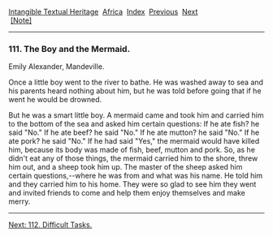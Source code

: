 [Intangible Textual Heritage](../../index)  [Africa](../index) 
[Index](index)  [Previous](jas110)  [Next](jas112)   
 [\[Note\]](jas111n)

------------------------------------------------------------------------

### 111. The Boy and the Mermaid.

Emily Alexander, Mandeville.

Once a little boy went to the river to bathe. He was washed away to sea
and his parents heard nothing about him, but he was told before going
that if he went he would be drowned.

But he was a smart little boy. A mermaid came and took him and carried
him to the bottom of the sea and asked him certain questions: If he ate
fish? he said "No." If he ate beef? he said "No." If he ate mutton? he
said "No." If he ate pork? he said "No." If he had said "Yes," the
mermaid would have killed him, because its body was made of fish, beef,
mutton and pork. So, as he didn't eat any of those things, the mermaid
carried him to the shore, threw him out, and a sheep took him up. The
master of the sheep asked him certain questions,--where he was from and
what was his name. He told him and they carried him to his home. They
were so glad to see him they went and invited friends to come and help
them enjoy themselves and make merry.

------------------------------------------------------------------------

[Next: 112. Difficult Tasks.](jas112)
